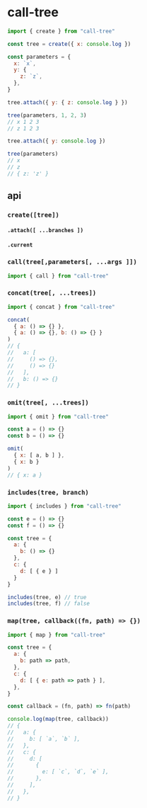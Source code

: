 # call-tree

```javascript
import { create } from "call-tree"

const tree = create({ x: console.log })

const parameters = {
  x: `x`,
  y: {
    z: `z`,
  },
}

tree.attach({ y: { z: console.log } })

tree(parameters, 1, 2, 3)
// x 1 2 3
// z 1 2 3

tree.attach({ y: console.log })

tree(parameters)
// x
// z
// { z: 'z' }
```

## api

### `create([tree])`

#### `.attach([ ...branches ])`

#### `.current`

### `call(tree[,parameters[, ...args ]])`

```javascript
import { call } from "call-tree"
```

### `concat(tree[, ...trees])`

```javascript
import { concat } from "call-tree"

concat(
  { a: () => {} },
  { a: () => {}, b: () => {} }
)
// {
//   a: [
//     () => {},
//     () => {}
//   ],
//   b: () => {}
// }
```

### `omit(tree[, ...trees])`

```javascript
import { omit } from "call-tree"

const a = () => {}
const b = () => {}

omit(
  { x: [ a, b ] },
  { x: b }
)
// { x: a }
```

### `includes(tree, branch)`

```javascript
import { includes } from "call-tree"

const e = () => {}
const f = () => {}

const tree = {
  a: {
    b: () => {}
  },
  c: {
    d: [ { e } ]
  }
}

includes(tree, e) // true
includes(tree, f) // false
```

### `map(tree, callback((fn, path) => {})`

```javascript
import { map } from "call-tree"

const tree = {
  a: {
    b: path => path,
  },
  c: {
    d: [ { e: path => path } ],
  },
}

const callback = (fn, path) => fn(path)

console.log(map(tree, callback))
// {
//   a: {
//     b: [ `a`, `b` ],
//   },
//   c: {
//     d: [
//       {
//         e: [ `c`, `d`, `e` ],
//       },
//     ],
//   },
// }
```